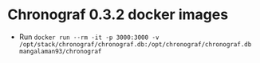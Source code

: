 Chronograf 0.3.2 docker images
==============================
* Run `docker run --rm -it -p 3000:3000 -v /opt/stack/chronograf/chronograf.db:/opt/chronograf/chronograf.db mangalaman93/chronograf`
